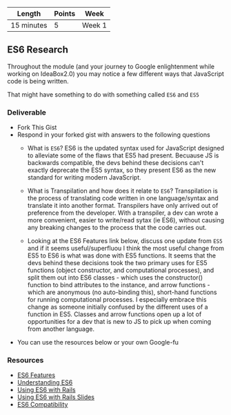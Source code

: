 Length   | Points | Week
--- | --- | ---
15 minutes | 5 | Week 1

## ES6 Research

Throughout the module (and your journey to Google enlightenment while working on IdeaBox2.0) you may notice a few different ways that JavaScript code is being written.

That might have something to do with something called `ES6` and `ES5`

### Deliverable

  - Fork This Gist
  - Respond in your forked gist with answers to the following questions
    - What is `ES6`?
      ES6 is the updated syntax used for JavaScript designed to alleviate some of the flaws that ES5 had present. Becuause
      JS is backwards compatible, the devs behind these decisions can't exactly deprecate the ES5 syntax, so they present ES6 
      as the new standard for writing modern JavaScript.
      
    - What is Transpilation and how does it relate to `ES6`?
      Transpilation is the process of translating code written in one language/syntax and translate it into another format.
      Transpilers have only arrived out of preference from the developer. With a transpiler, a dev can wrote a more convenient,
      easier to write/read sytax (ie ES6), without causing any breaking changes to the process that the code carries out.
      
    - Looking at the ES6 Features link below, discuss one update from `ES5` and if it seems useful/superfluou
      I think the most useful change from ES5 to ES6 is what was done with ES5 functions. It seems that the devs behind these
      decisions took the two primary uses for ES5 functions (object constructor, and computational processes), and split them       out into ES6 classes - which uses the constructor() function to bind attributes to the instance, and arrow functions - 
      which are anonymous (no auto-binding this), short-hand functions for running computational processes. I
      especially embrace this change as someone initially confused by the different uses of a function in ES5. Classes and
      arrow functions open up a lot of opportunities for a dev that is new to JS to pick up when coming from another language.
  - You can use the resources below or your own Google-fu

### Resources

- [ES6 Features](https://github.com/lukehoban/es6features)
- [Understanding ES6](https://github.com/sgaurav/understanding-es6)
- [Using ES6 with Rails](https://babeljs.io/docs/setup/#rails)
- [Using ES6 with Rails Slides](https://speakerdeck.com/stevekinney/using-javascript-from-the-future-in-your-rails-application-today?slide=145)
- [ES6 Compatibility](http://kangax.github.io/compat-table/es6/)
